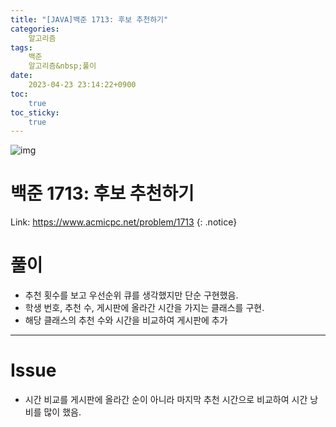 ```yaml
---
title: "[JAVA]백준 1713: 후보 추천하기"
categories:
    알고리즘
tags:
    백준
    알고리즘&nbsp;풀이
date:
    2023-04-23 23:14:22+0900
toc:
    true
toc_sticky:
    true
---
```

![img](https://user-images.githubusercontent.com/77597885/233845182-9795d852-28fe-4644-bf2e-16f8f6634f37.png)

# 백준 1713: 후보 추천하기
Link: <https://www.acmicpc.net/problem/1713>
{: .notice}


# 풀이
* 추천 횟수를 보고 우선순위 큐를 생각했지만 단순 구현했음.
* 학생 번호, 추천 수, 게시판에 올라간 시간을 가지는 클래스를 구현.
* 해당 클래스의 추천 수와 시간을 비교하여 게시판에 추가  

<script src="https://gist.github.com/cuzzzu1318/0cbea431f01f1d2b0a1f66e590d91139.js"></script>
***

# Issue

* 시간 비교를 게시판에 올라간 순이 아니라 마지막 추천 시간으로 비교하여 시간 낭비를 많이 했음.